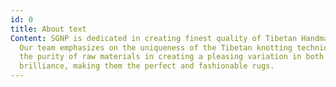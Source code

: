 ```yaml
---
id: 0
title: About text
Content: SGNP is dedicated in creating finest quality of Tibetan Handmade Rugs.
  Our team emphasizes on the uniqueness of the Tibetan knotting technique and on
  the purity of raw materials in creating a pleasing variation in both color and
  brilliance, making them the perfect and fashionable rugs.
---
```

